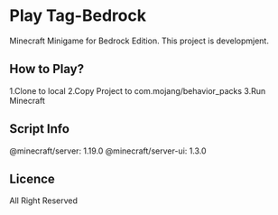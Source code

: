 # Play Tag-Bedrock
 Minecraft Minigame for Bedrock Edition.
 This project is developmjent.
## How to Play?
 1.Clone to local
 2.Copy Project to com.mojang/behavior_packs
 3.Run Minecraft
## Script Info
 @minecraft/server: 1.19.0
 @minecraft/server-ui: 1.3.0
## Licence
 All Right Reserved
 
